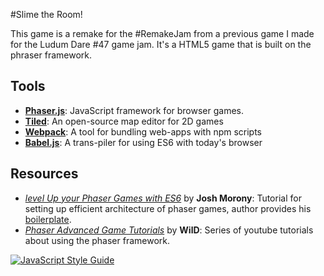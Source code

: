 #Slime the Room!

This game is a remake for the \#RemakeJam from a previous game I made for the Ludum Dare \#47 game jam. It's a HTML5 game that is built on the phraser framework.

## Tools

- [**Phaser.js**](http://phaser.io/): JavaScript framework for browser games.
- [**Tiled**](http://www.mapeditor.org/): An open-source map editor for 2D games
- [**Webpack**](https://webpack.github.io/docs/): A tool for bundling web-apps with npm scripts
- [**Babel.js**](https://babeljs.io/): A trans-piler for using ES6 with today's browser

## Resources

- [*level Up your Phaser Games with ES6*](https://www.joshmorony.com/level-up-your-phaser-games-with-es6/) by **Josh Morony**: Tutorial for setting up efficient architecture of phaser games, author provides his [boilerplate](https://github.com/joshuamorony/phaser-es6-boilerplate).
- [*Phaser Advanced Game Tutorials*](https://www.youtube.com/watch?v=2JWbytEGjhM&list=PL9iYZZWgVwsfNdldSzmYev0tbVKjeov6w) by **WilD**: Series of youtube tutorials about using the phaser framework.


[![JavaScript Style Guide](https://cdn.rawgit.com/feross/standard/master/badge.svg)](https://github.com/feross/standard)
